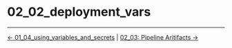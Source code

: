 # 02_02_deployment_vars


<!-- FooterStart -->
---
[← 01_04_using_variables_and_secrets](../02_01_variables_and_secrets/README.md) | [02_03: Pipeline Aritifacts →](../02_03_artifacts/README.md)
<!-- FooterEnd -->
